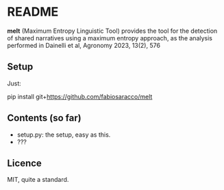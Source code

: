 # README

**melt** (Maximum Entropy Linguistic Tool) provides the tool for the detection of shared narratives using a maximum entropy approach, as the analysis performed in Dainelli et al, Agronomy 2023, 13(2), 576 

## Setup

Just:

pip install git+https://github.com/fabiosaracco/melt


## Contents (so far)

* setup.py: the setup, easy as this.
* ???

## Licence

MIT, quite a standard.

